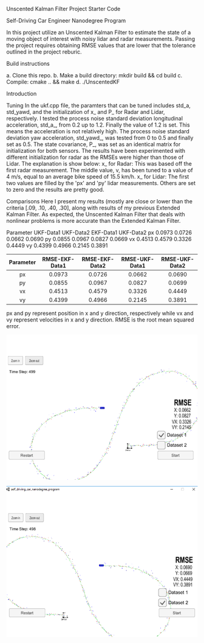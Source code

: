 Unscented Kalman Filter Project Starter Code

Self-Driving Car Engineer Nanodegree Program

In this project utilize an Unscented Kalman Filter to estimate the state of a moving object of interest with noisy lidar and radar measurements. Passing the project requires obtaining RMSE values that are lower that the tolerance outlined in the project reburic.

Build instructions

a. Clone this repo. 
b. Make a build directory: mkdir build && cd build 
c. Compile: cmake .. && make 
d. ./UnscentedKF

Introduction

Tuning In the ukf.cpp file, the paramters that can be tuned includes std_a, std_yawd, and the initialization of x_ and P_ for Radar and Lidar, respectively.
I tested the process noise standard deviation longitudinal acceleration, std_a_, from 0.2 up to 1.2. Finally the value of 1.2 is set. This means the acceleration is not relatively high. The process noise standard deviation yaw acceleration, std_yawd_, was tested from 0 to 0.5 and finally set as 0.5. The state covariance, P_, was set as an identical matrix for initialization for both sensors. The results have been experimented with different initialization for radar as the RMSEs were higher than those of Lidar. The explanation is show below: x_ for Radar: This was based off the first radar measurement. The middle value, v, has been tuned to a value of 4 m/s, equal to an average bike speed of 15.5 km/h. x_ for Lidar: The first two values are filled by the 'px' and 'py' lidar measurements. Others are set to zero and the results are pretty good.

Comparisons Here I present my results (mostly are close or lower than the criteria [.09, .10, .40, .30], along with results of my previous Extended Kalman Filter. As expected, the Unscented Kalman Filter that deals with nonlinear problems is more accurate than the Extended Kalman Filter.

Parameter	UKF-Data1	UKF-Data2	EKF-Data1	UKF-Data2 px 0.0973	0.0726	0.0662	0.0690 py	0.0855	0.0967	0.0827	0.0669 vx 0.4513	0.4579	0.3326	0.4449 vy	0.4399	0.4966	0.2145	0.3891

| Parameter| RMSE-EKF-Data1| RMSE-EKF-Data2| RMSE-UKF-Data1| RMSE-UKF-Data2| 
|:--------:|:-------------:|:-------------:|:-------------:|:-------------:| 
| px       |     0.0973    |     0.0726    |     0.0662    |     0.0690    |
| py       |     0.0855    |     0.0967    |     0.0827    |     0.0699    |
| vx       |     0.4513    |     0.4579    |     0.3326    |     0.4449    |
| vy       |     0.4399    |     0.4966    |     0.2145    |     0.3891    |
px and py represent position in x and y direction, respectively while vx and vy represent velocities in x and y direction. RMSE is the root mean squared error.

![Final RMSE by using Dataset 1](snapshot/fig1.png)

![Final RMSE by using Dataset 2](snapshot/fig2.png)
